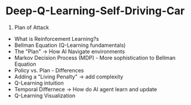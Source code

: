 # Deep-Q-Learning-Self-Driving-Car

1. Plan of Attack
- What is Reinforcement Learning?s 
- Bellman Equation (Q-Learning fundamentals)
- The "Plan" -> How AI Navigate environments
- Markov Decision Process (MDP) - More sophistication to Bellman Equation
- Policy vs. Plan - Differences
- Adding a "Living Penalty" -> add complexity
- Q-Learning intuition
- Temporal Differnece -> How do AI agent learn and update
- Q-Learning Visualization
